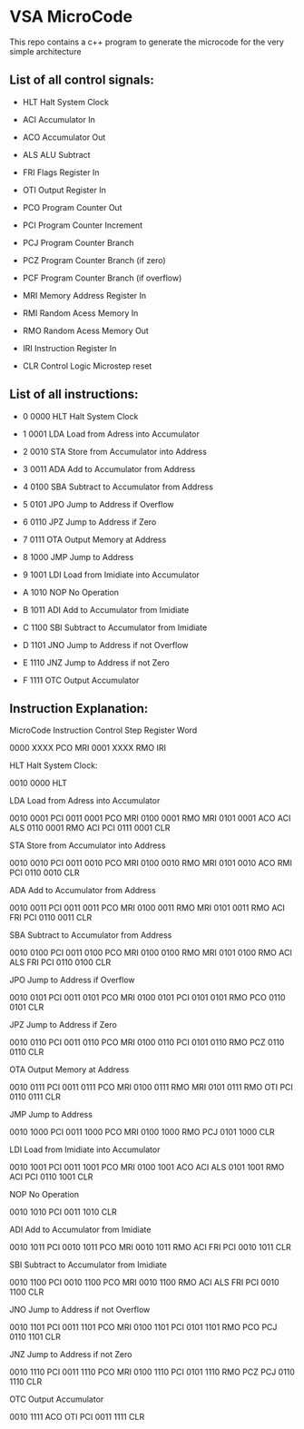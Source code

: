 # VSA MicroCode

This repo contains a c++ program to generate the microcode for the very simple architecture

## List of all control signals:

  * HLT Halt System Clock

  * ACI Accumulator In
  * ACO Accumulator Out

  * ALS ALU Subtract
  * FRI Flags Register In

  * OTI Output Register In

  * PCO Program Counter Out
  * PCI Program Counter Increment
  * PCJ Program Counter Branch
  * PCZ Program Counter Branch (if zero)
  * PCF Program Counter Branch (if overflow)

  * MRI Memory Address Register In
  * RMI Random Acess Memory In
  * RMO Random Acess Memory Out

  * IRI Instruction Register In
  * CLR Control Logic Microstep reset


## List of all instructions:

  * 0 0000 HLT          Halt System Clock
  * 1 0001 LDA  <Addr>  Load from Adress into Accumulator
  * 2 0010 STA  <Addr>  Store from Accumulator into Address
  * 3 0011 ADA  <Addr>  Add to Accumulator from Address
  * 4 0100 SBA  <Addr>  Subtract to Accumulator from Address
  * 5 0101 JPO  <Addr>  Jump to Address if Overflow
  * 6 0110 JPZ  <Addr>  Jump to Address if Zero
  * 7 0111 OTA  <Addr>  Output Memory at Address

  * 8 1000 JMP  <Addr>  Jump to Address
  * 9 1001 LDI  <Data>  Load from Imidiate into Accumulator
  * A 1010 NOP          No Operation
  * B 1011 ADI  <Data>  Add to Accumulator from Imidiate
  * C 1100 SBI  <Data>  Subtract to Accumulator from Imidiate
  * D 1101 JNO  <Addr>  Jump to Address if not Overflow
  * E 1110 JNZ  <Addr>  Jump to Address if not Zero
  * F 1111 OTC          Output Accumulator


## Instruction Explanation:

  MicroCode  Instruction   Control
  Step       Register      Word

  0000       XXXX          PCO MRI
  0001       XXXX          RMO IRI

  HLT Halt System Clock:

  0010       0000          HLT

  LDA Load from Adress into Accumulator

  0010       0001          PCI
  0011       0001          PCO MRI
  0100       0001          RMO MRI
  0101       0001          ACO ACI ALS
  0110       0001          RMO ACI PCI
  0111       0001          CLR

  STA Store from Accumulator into Address

  0010       0010          PCI
  0011       0010          PCO MRI
  0100       0010          RMO MRI
  0101       0010          ACO RMI PCI
  0110       0010          CLR

  ADA Add to Accumulator from Address

  0010       0011          PCI
  0011       0011          PCO MRI
  0100       0011          RMO MRI
  0101       0011          RMO ACI FRI PCI
  0110       0011          CLR

  SBA Subtract to Accumulator from Address

  0010       0100          PCI
  0011       0100          PCO MRI
  0100       0100          RMO MRI
  0101       0100          RMO ACI ALS FRI PCI
  0110       0100          CLR

  JPO Jump to Address if Overflow

  0010       0101          PCI
  0011       0101          PCO MRI
  0100       0101          PCI
  0101       0101          RMO PCO
  0110       0101          CLR

  JPZ Jump to Address if Zero

  0010       0110          PCI
  0011       0110          PCO MRI
  0100       0110          PCI
  0101       0110          RMO PCZ
  0110       0110          CLR

  OTA Output Memory at Address

  0010       0111          PCI
  0011       0111          PCO MRI
  0100       0111          RMO MRI
  0101       0111          RMO OTI PCI
  0110       0111          CLR

  JMP Jump to Address

  0010       1000          PCI
  0011       1000          PCO MRI
  0100       1000          RMO PCJ
  0101       1000          CLR

  LDI Load from Imidiate into Accumulator

  0010       1001          PCI
  0011       1001          PCO MRI
  0100       1001          ACO ACI ALS
  0101       1001          RMO ACI PCI
  0110       1001          CLR

  NOP No Operation

  0010       1010          PCI
  0011       1010          CLR

  ADI Add to Accumulator from Imidiate

  0010       1011          PCI
  0010       1011          PCO MRI
  0010       1011          RMO ACI FRI PCI
  0010       1011          CLR

  SBI Subtract to Accumulator from Imidiate

  0010       1100          PCI
  0010       1100          PCO MRI
  0010       1100          RMO ACI ALS FRI PCI
  0010       1100          CLR

  JNO Jump to Address if not Overflow

  0010       1101          PCI
  0011       1101          PCO MRI
  0100       1101          PCI
  0101       1101          RMO PCO PCJ
  0110       1101          CLR

  JNZ Jump to Address if not Zero

  0010       1110          PCI
  0011       1110          PCO MRI
  0100       1110          PCI
  0101       1110          RMO PCZ PCJ
  0110       1110          CLR

  OTC Output Accumulator

  0010       1111          ACO OTI PCI
  0011       1111          CLR

